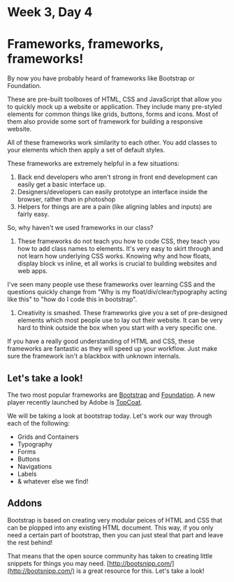 # Week 3, Day 4

# Frameworks, frameworks, frameworks!

By now you have probably heard of frameworks like Bootstrap or Foundation.

These are pre-built toolboxes of HTML, CSS and JavaScript that allow you to quickly mock up a website or application. They include many pre-styled elements for common things like grids, buttons, forms and icons. Most of them also provide some sort of framework for building a responsive website.

All of these frameworks work similarity to each other. You add classes to your elements which then apply a set of default styles.

These frameworks are extremely helpful in a few situations:

1. Back end developers who aren't strong in front end development can easily get a basic interface up.
1. Designers/developers can easily prototype an interface inside the browser, rather than in photoshop
1. Helpers for things are are a pain (like aligning lables and inputs) are fairly easy.

So, why haven't we used frameworks in our class?

1. These frameworks do not teach you how to code CSS, they teach you how to add class names to elements. It's very easy to skirt through and not learn how underlying CSS works. Knowing why and how floats, display block vs inline, et all works is crucial to building websites and web apps. 

I've seen many people use these frameworks over learning CSS and the questions quickly change from "Why is my float/div/clear/typography acting like this" to "how do I code this in bootstrap". 

1. Creativity is smashed. These frameworks give you a set of pre-designed elements which most people use to lay out their website. It can be very hard to think outside the box when you start with a very specific one. 

If you have a really good understanding of HTML and CSS, these frameworks are fantastic as they will speed up your workflow. Just make sure the framework isn't a blackbox with unknown internals.


## Let's take a look!

The two most popular frameworks are [Bootstrap](http://twitter.github.io/bootstrap) and [Foundation](foundation.zurb.com). A new player recently launched by Adobe is [TopCoat](http://topcoat.io/).

We will be taking a look at bootstrap today. Let's work our way through each of the following:

* Grids and Containers
* Typography
* Forms
* Buttons
* Navigations
* Labels
* & whatever else we find!

## Addons

Bootstrap is based on creating very modular peices of HTML and CSS that can be plopped into any existing HTML document. This way, if you only need a certain part of bootstrap, then you can just steal that part and leave the rest behind!

That means that the open source community has taken to creating little snippets for things you may need. [http://bootsnipp.com/](http://bootsnipp.com/) is a great resource for this. Let's take a look!
